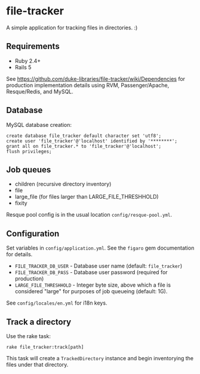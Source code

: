 # file-tracker

A simple application for tracking files in directories. :)

## Requirements

- Ruby 2.4+
- Rails 5

See https://github.com/duke-libraries/file-tracker/wiki/Dependencies
for production implementation details using RVM, Passenger/Apache, Resque/Redis, and MySQL.

## Database

MySQL database creation:

    create database file_tracker default character set 'utf8';
    create user 'file_tracker'@'localhost' identified by '********';
    grant all on file_tracker.* to 'file_tracker'@'localhost';
    flush privileges;

## Job queues

- children (recursive directory inventory)
- file
- large_file (for files larger than LARGE_FILE_THRESHHOLD)
- fixity

Resque pool config is in the usual location `config/resque-pool.yml`.

## Configuration

Set variables in `config/application.yml`.  See the `figaro` gem documentation for details.

- `FILE_TRACKER_DB_USER` - Database user name (default: `file_tracker`)
- `FILE_TRACKER_DB_PASS` - Database user password (required for production)
- `LARGE_FILE_THRESHHOLD` - Integer byte size, above which a file is considered "large" for purposes of job queueing (default: 1G).

See `config/locales/en.yml` for i18n keys.

## Track a directory

Use the rake task:

    rake file_tracker:track[path]

This task will create a `TrackedDirectory` instance and begin inventorying the files under that directory.